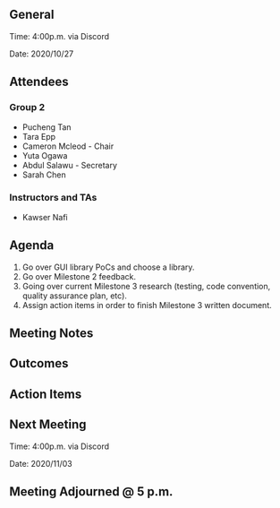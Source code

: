 ## General

Time: 4:00p.m. via Discord

Date: 2020/10/27

## Attendees
### Group 2
* Pucheng Tan
* Tara Epp
* Cameron Mcleod - Chair
* Yuta Ogawa
* Abdul Salawu - Secretary
* Sarah Chen

### Instructors and TAs
* Kawser Nafi

## Agenda

1. Go over GUI library PoCs and choose a library.
2. Go over Milestone 2 feedback.
3. Going over current Milestone 3 research (testing, code convention, quality assurance plan, etc).
4. Assign action items in order to finish Milestone 3 written document.

## Meeting Notes

## Outcomes

## Action Items


## Next Meeting


Time: 4:00p.m. via Discord

Date: 2020/11/03

## Meeting Adjourned @ 5 p.m.